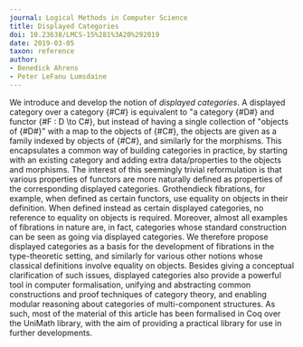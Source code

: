 ```yaml
---
journal: Logical Methods in Computer Science
title: Displayed Categories
doi: 10.23638/LMCS-15%281%3A20%292019
date: 2019-03-05
taxon: reference
author:
- Benedick Ahrens
- Peter LeFanu Lumsdaine
---
```


We introduce and develop the notion of *displayed categories*.   A displayed category over a category {#C#} is equivalent to "a category {#D#} and functor {#F : D \to C#}, but instead of having a single collection of "objects of {#D#}" with a map to the objects of {#C#}, the objects are given as a family indexed by objects of {#C#}, and similarly for the morphisms. This encapsulates a common way of building categories in practice, by starting with an existing category and adding extra data\/properties to the objects and morphisms.   The interest of this seemingly trivial reformulation is that various properties of functors are more naturally defined as properties of the corresponding displayed categories. Grothendieck fibrations, for example, when defined as certain functors, use equality on objects in their definition. When defined instead as certain displayed categories, no reference to equality on objects is required. Moreover, almost all examples of fibrations in nature are, in fact, categories whose standard construction can be seen as going via displayed categories.   We therefore propose displayed categories as a basis for the development of fibrations in the type-theoretic setting, and similarly for various other notions whose classical definitions involve equality on objects.   Besides giving a conceptual clarification of such issues, displayed categories also provide a powerful tool in computer formalisation, unifying and abstracting common constructions and proof techniques of category theory, and enabling modular reasoning about categories of multi-component structures. As such, most of the material of this article has been formalised in Coq over the UniMath library, with the aim of providing a practical library for use in further developments.
